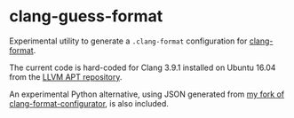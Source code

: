 # clang-guess-format

Experimental utility to generate a `.clang-format` configuration for
[clang-format](https://clang.llvm.org/docs/ClangFormat.html).

The current code is hard-coded for Clang 3.9.1 installed on Ubuntu 16.04 from
the [LLVM APT repository](http://apt.llvm.org/).

An experimental Python alternative, using JSON generated from [my fork of
clang-format-configurator](https://github.com/joshkel/clang-format-configurator),
is also included.
